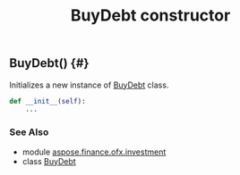 ﻿---
title: BuyDebt constructor
second_title: Aspose.Finance for Python via .NET API References
description: 
type: docs
weight: 10
url: /python-net/aspose.finance.ofx.investment/buydebt/__init__/
is_root: false
---

## BuyDebt() {#}

Initializes a new instance of [BuyDebt](/finance/python-net/aspose.finance.ofx.investment/buydebt) class.



```python
def __init__(self):
    ...
```





### See Also
* module [aspose.finance.ofx.investment](../../)
* class [BuyDebt](/finance/python-net/aspose.finance.ofx.investment/buydebt)

